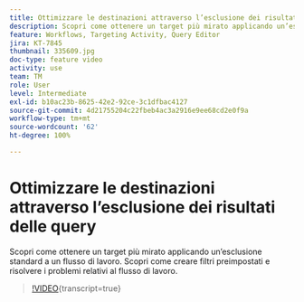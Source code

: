 ```yaml
---
title: Ottimizzare le destinazioni attraverso l’esclusione dei risultati delle query
description: Scopri come ottenere un target più mirato applicando un’esclusione standard a un flusso di lavoro. Scopri come creare filtri preimpostati e risolvere i problemi relativi al flusso di lavoro.
feature: Workflows, Targeting Activity, Query Editor
jira: KT-7845
thumbnail: 335609.jpg
doc-type: feature video
activity: use
team: TM
role: User
level: Intermediate
exl-id: b10ac23b-8625-42e2-92ce-3c1dfbac4127
source-git-commit: 4d21755204c22fbeb4ac3a2916e9ee68cd2e0f9a
workflow-type: tm+mt
source-wordcount: '62'
ht-degree: 100%

---
```


# Ottimizzare le destinazioni attraverso l’esclusione dei risultati delle query

Scopri come ottenere un target più mirato applicando un’esclusione standard a un flusso di lavoro. Scopri come creare filtri preimpostati e risolvere i problemi relativi al flusso di lavoro.

>[!VIDEO](https://video.tv.adobe.com/v/335609?quality=12&learn=on){transcript=true}
